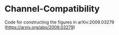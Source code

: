 # Channel-Compatibility
Code for constructing the figures in  arXiv:2009.03279 (https://arxiv.org/abs/2009.03279)
